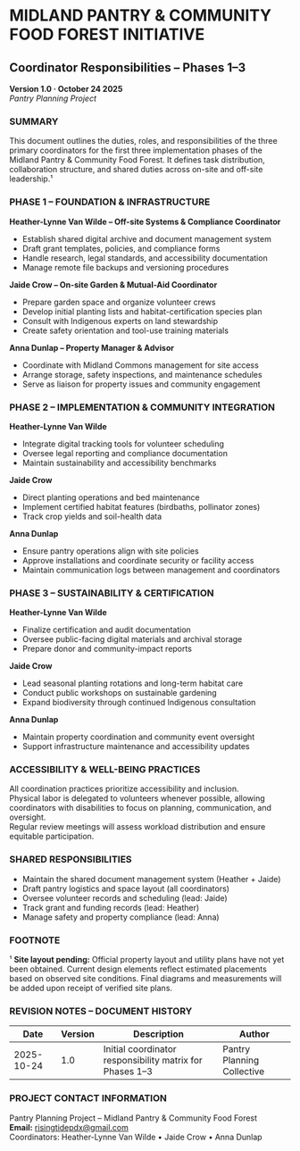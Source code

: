 # MIDLAND PANTRY & COMMUNITY FOOD FOREST INITIATIVE

## Coordinator Responsibilities – Phases 1–3

**Version 1.0 · October 24 2025**  
*Pantry Planning Project*

### SUMMARY

This document outlines the duties, roles, and responsibilities of the three primary coordinators for the first three implementation phases of the Midland Pantry & Community Food Forest. It defines task distribution, collaboration structure, and shared duties across on-site and off-site leadership.¹

### PHASE 1 – FOUNDATION & INFRASTRUCTURE

**Heather-Lynne Van Wilde – Off-site Systems & Compliance Coordinator**  
- Establish shared digital archive and document management system  
- Draft grant templates, policies, and compliance forms  
- Handle research, legal standards, and accessibility documentation  
- Manage remote file backups and versioning procedures

**Jaide Crow – On-site Garden & Mutual-Aid Coordinator**  
- Prepare garden space and organize volunteer crews  
- Develop initial planting lists and habitat-certification species plan  
- Consult with Indigenous experts on land stewardship  
- Create safety orientation and tool-use training materials

**Anna Dunlap – Property Manager & Advisor**  
- Coordinate with Midland Commons management for site access  
- Arrange storage, safety inspections, and maintenance schedules  
- Serve as liaison for property issues and community engagement

### PHASE 2 – IMPLEMENTATION & COMMUNITY INTEGRATION

**Heather-Lynne Van Wilde**  
- Integrate digital tracking tools for volunteer scheduling  
- Oversee legal reporting and compliance documentation  
- Maintain sustainability and accessibility benchmarks

**Jaide Crow**  
- Direct planting operations and bed maintenance  
- Implement certified habitat features (birdbaths, pollinator zones)  
- Track crop yields and soil-health data

**Anna Dunlap**  
- Ensure pantry operations align with site policies  
- Approve installations and coordinate security or facility access  
- Maintain communication logs between management and coordinators

### PHASE 3 – SUSTAINABILITY & CERTIFICATION

**Heather-Lynne Van Wilde**  
- Finalize certification and audit documentation  
- Oversee public-facing digital materials and archival storage  
- Prepare donor and community-impact reports

**Jaide Crow**  
- Lead seasonal planting rotations and long-term habitat care  
- Conduct public workshops on sustainable gardening  
- Expand biodiversity through continued Indigenous consultation

**Anna Dunlap**  
- Maintain property coordination and community event oversight  
- Support infrastructure maintenance and accessibility updates

### ACCESSIBILITY & WELL-BEING PRACTICES

All coordination practices prioritize accessibility and inclusion.  
Physical labor is delegated to volunteers whenever possible, allowing coordinators with disabilities to focus on planning, communication, and oversight.  
Regular review meetings will assess workload distribution and ensure equitable participation.

### SHARED RESPONSIBILITIES

- Maintain the shared document management system (Heather + Jaide)
- Draft pantry logistics and space layout (all coordinators)
- Oversee volunteer records and scheduling (lead: Jaide)
- Track grant and funding records (lead: Heather)
- Manage safety and property compliance (lead: Anna)

### FOOTNOTE

¹ **Site layout pending:** Official property layout and utility plans have not yet been obtained. Current design elements reflect estimated placements based on observed site conditions. Final diagrams and measurements will be added upon receipt of verified site plans.

### REVISION NOTES – DOCUMENT HISTORY

| Date       | Version | Description                                              | Author                     |
|------------|---------|----------------------------------------------------------|----------------------------|
| 2025-10-24 | 1.0     | Initial coordinator responsibility matrix for Phases 1–3 | Pantry Planning Collective |

### PROJECT CONTACT INFORMATION

Pantry Planning Project – Midland Pantry & Community Food Forest  
**Email:** risingtidepdx@gmail.com  
Coordinators: Heather-Lynne Van Wilde • Jaide Crow • Anna Dunlap

